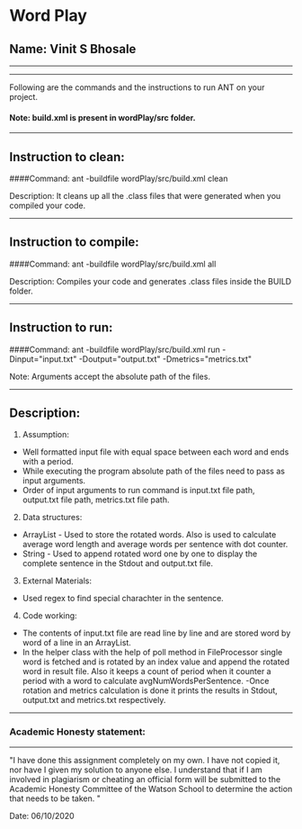 # Word Play
## Name: Vinit S Bhosale

-----------------------------------------------------------------------
-----------------------------------------------------------------------


Following are the commands and the instructions to run ANT on your project.
#### Note: build.xml is present in wordPlay/src folder.

-----------------------------------------------------------------------
## Instruction to clean:

####Command: ant -buildfile wordPlay/src/build.xml clean

Description: It cleans up all the .class files that were generated when you
compiled your code.

-----------------------------------------------------------------------
## Instruction to compile:

####Command: ant -buildfile wordPlay/src/build.xml all

Description: Compiles your code and generates .class files inside the BUILD folder.

-----------------------------------------------------------------------
## Instruction to run:

####Command: ant -buildfile wordPlay/src/build.xml run -Dinput="input.txt" -Doutput="output.txt" -Dmetrics="metrics.txt"

Note: Arguments accept the absolute path of the files.


-----------------------------------------------------------------------
## Description:

1. Assumption:
- Well formatted input file with equal space between each word and ends
with a period.
- While executing the program absolute path of the files need to pass as input arguments.
-  Order of input arguments to run command is input.txt file path, output.txt file path, metrics.txt file path.

2. Data structures:
- ArrayList - Used to store the rotated words. Also is used to calculate average word length and average words per sentence with dot counter.
- String - Used to append rotated word one by one to display the complete sentence in the Stdout and output.txt file.

3. External Materials:
- Used regex to find special charachter in the sentence.

4. Code working:
- The contents of input.txt file are read line by line and are stored word by word of a line in an ArrayList.
- In the helper class with the help of poll method in FileProcessor single word is fetched and is rotated by an index value and append the rotated word in result file. Also it keeps a count of period when it counter a period with a word to calculate avgNumWordsPerSentence.
-Once rotation and metrics calculation is done it prints the results in Stdout, output.txt and metrics.txt respectively.

-----------------------------------------------------------------------
### Academic Honesty statement:
-----------------------------------------------------------------------

"I have done this assignment completely on my own. I have not copied
it, nor have I given my solution to anyone else. I understand that if
I am involved in plagiarism or cheating an official form will be
submitted to the Academic Honesty Committee of the Watson School to
determine the action that needs to be taken. "

Date: 06/10/2020


